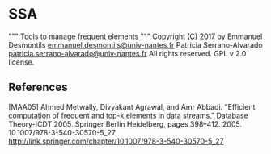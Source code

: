 # SSA



"""
Tools to manage frequent elements
"""
   Copyright (C) 2017 by
   Emmanuel Desmontils <emmanuel.desmontils@univ-nantes.fr>
   Patricia Serrano-Alvarado <patricia.serrano-alvarado@univ-nantes.fr>
   All rights reserved.
   GPL v 2.0 license.

## References
[MAA05]
Ahmed Metwally, Divyakant Agrawal, and Amr Abbadi. 
"Efficient computation of frequent and top-k elements in data streams." 
Database Theory-ICDT 2005. 
Springer Berlin Heidelberg, pages 398–412. 2005. 
10.1007/978-3-540-30570-5_27 
http://link.springer.com/chapter/10.1007/978-3-540-30570-5_27 
